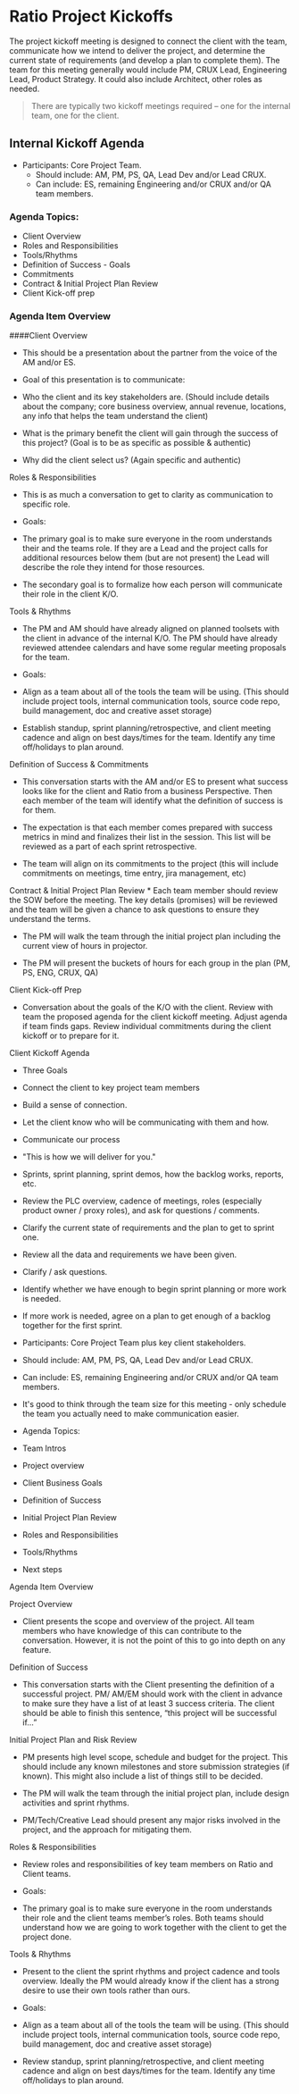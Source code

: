 Ratio Project Kickoffs
=
The project kickoff meeting is designed to connect the client with the team, communicate how we intend to deliver the project, and determine the current state of requirements (and develop a plan to complete them). The team for this meeting generally would include PM, CRUX Lead, Engineering Lead, Product Strategy. It could also include Architect, other roles as needed.

> There are typically two kickoff meetings required – one for the internal team, one for the client.

Internal Kickoff Agenda
-
+ Participants: Core Project Team.
  + Should include: AM, PM, PS, QA, Lead Dev and/or Lead CRUX.
  + Can include: ES, remaining Engineering and/or CRUX and/or QA team members.
  
### Agenda Topics:
+ Client Overview
+ Roles and Responsibilities
+ Tools/Rhythms
+ Definition of Success - Goals
+ Commitments
+ Contract & Initial Project Plan Review
+ Client Kick-off prep

### Agenda Item Overview

####Client Overview

* This should be a presentation about the partner from the voice of the AM and/or ES.

* Goal of this presentation is to communicate:

* Who the client and its key stakeholders are. (Should include details about the company; core business overview, annual revenue, locations, any info that helps the team understand the client)

* What is the primary benefit the client will gain through the success of this project? (Goal is to be as specific as possible & authentic)

* Why did the client select us? (Again specific and authentic)

Roles & Responsibilities

* This is as much a conversation to get to clarity as communication to specific role.

* Goals:

* The primary goal is to make sure everyone in the room understands their and the teams role. If they are a Lead and the project calls for additional resources below them (but are not present) the Lead will describe the role they intend for those resources.

* The secondary goal is to formalize how each person will communicate their role in the client K/O.

Tools & Rhythms

* The PM and AM should have already aligned on planned toolsets with the client in advance of the internal K/O. The PM should have already reviewed attendee calendars and have some regular meeting proposals for the team.

* Goals:

* Align as a team about all of the tools the team will be using. (This should include project tools, internal communication tools, source code repo, build management, doc and creative asset storage)

* Establish standup, sprint planning/retrospective, and client meeting cadence and align on best days/times for the team. Identify any time off/holidays to plan around.

Definition of Success & Commitments

* This conversation starts with the AM and/or ES to present what success looks like for the client and Ratio from a business Perspective. Then each member of the team will identify what the definition of success is for them.

* The expectation is that each member comes prepared with success metrics in mind and finalizes their list in the session. This list will be reviewed as a part of each sprint retrospective.

* The team will align on its commitments to the project (this will include commitments on meetings, time entry, jira management, etc)

Contract & Initial Project Plan Review * Each team member should review the SOW before the meeting. The key details (promises) will be reviewed and the team will be given a chance to ask questions to ensure they understand the terms.

* The PM will walk the team through the initial project plan including the current view of hours in projector.

* The PM will present the buckets of hours for each group in the plan (PM, PS, ENG, CRUX, QA)

Client Kick-off Prep

* Conversation about the goals of the K/O with the client. Review with team the proposed agenda for the client kickoff meeting. Adjust agenda if team finds gaps. Review individual commitments during the client kickoff or to prepare for it.

Client Kickoff Agenda

* Three Goals

* Connect the client to key project team members

* Build a sense of connection.

* Let the client know who will be communicating with them and how.

* Communicate our process

* "This is how we will deliver for you."

* Sprints, sprint planning, sprint demos, how the backlog works, reports, etc.

* Review the PLC overview, cadence of meetings, roles (especially product owner / proxy roles), and ask for questions / comments.

* Clarify the current state of requirements and the plan to get to sprint one.

* Review all the data and requirements we have been given.

* Clarify / ask questions.

* Identify whether we have enough to begin sprint planning or more work is needed.

* If more work is needed, agree on a plan to get enough of a backlog together for the first sprint.

* Participants: Core Project Team plus key client stakeholders.

* Should include: AM, PM, PS, QA, Lead Dev and/or Lead CRUX.

* Can include: ES, remaining Engineering and/or CRUX and/or QA team members.

* It's good to think through the team size for this meeting - only schedule the team you actually need to make communication easier.

* Agenda Topics:

* Team Intros

* Project overview

* Client Business Goals

* Definition of Success

* Initial Project Plan Review

* Roles and Responsibilities

* Tools/Rhythms

* Next steps

Agenda Item Overview

Project Overview

* Client presents the scope and overview of the project. All team members who have knowledge of this can contribute to the conversation. However, it is not the point of this to go into depth on any feature.

Definition of Success

* This conversation starts with the Client presenting the definition of a successful project. PM/ AM/EM should work with the client in advance to make sure they have a list of at least 3 success criteria. The client should be able to finish this sentence, “this project will be successful if…”

Initial Project Plan and Risk Review

* PM presents high level scope, schedule and budget for the project. This should include any known milestones and store submission strategies (if known). This might also include a list of things still to be decided.

* The PM will walk the team through the initial project plan, include design activities and sprint rhythms.

* PM/Tech/Creative Lead should present any major risks involved in the project, and the approach for mitigating them.

Roles & Responsibilities

* Review roles and responsibilities of key team members on Ratio and Client teams.

* Goals:

* The primary goal is to make sure everyone in the room understands their role and the client teams member’s roles. Both teams should understand how we are going to work together with the client to get the project done.

Tools & Rhythms

* Present to the client the sprint rhythms and project cadence and tools overview. Ideally the PM would already know if the client has a strong desire to use their own tools rather than ours.

* Goals:

* Align as a team about all of the tools the team will be using. (This should include project tools, internal communication tools, source code repo, build management, doc and creative asset storage)

* Review standup, sprint planning/retrospective, and client meeting cadence and align on best days/times for the team. Identify any time off/holidays to plan around.

